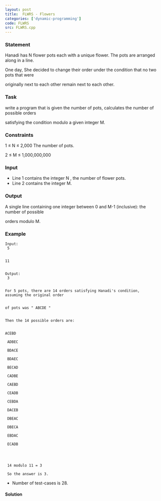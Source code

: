 ```yaml
---
layout: post
title:  FLWRS - Flowers
categories: ['dynamic-programming']
code: FLWRS
src: FLWRS.cpp
---
```


### **Statement**

Hanadi has N flower pots each with a unique flower. The pots are arranged
along in a line.

One day, She decided to change their order under the condition that no two
pots that were

originally next to each other remain next to each other.

### Task

write a program that is given the number of pots, calculates the number of
possible orders

satisfying the condition modulo a given integer M.

### Constraints

1 ≤ N ≤ 2,000 The number of pots.

2 ≤ M ≤ 1,000,000,000

  


### Input

  * Line 1 contains the integer N , the number of flower pots.
  * Line 2 contains the integer M.

### Output

A single line containing one integer between 0 and M-1 (inclusive):
the number of possible

orders modulo M.

### Example

    
    
    Input:  
     5
    
    
    11
    
    
    Output:  
     3
    
    
    For 5 pots, there are 14 orders satisfying Hanadi's condition, assuming the original order
    
    
    of pots was " ABCDE "
    
    
    Then the 14 possible orders are:
    
    
    ACEBD
    
     ADBEC
    
     BDACE
    
     BDAEC
    
     BECAD
    
     CADBE
    
     CAEBD
    
     CEADB
    
     CEBDA
    
     DACEB
    
     DBEAC
    
     DBECA
    
     EBDAC
    
     ECADB
    
       
    
    
     14 modulo 11 = 3
    
     So the answer is 3. 
    
      
    

  * Number of test-cases is 28.

    
    
      
    



#### **Solution**



